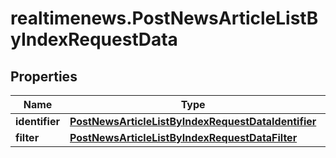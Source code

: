 # realtimenews.PostNewsArticleListByIndexRequestData

## Properties

Name | Type | Description | Notes
------------ | ------------- | ------------- | -------------
**identifier** | [**PostNewsArticleListByIndexRequestDataIdentifier**](PostNewsArticleListByIndexRequestDataIdentifier.md) |  | 
**filter** | [**PostNewsArticleListByIndexRequestDataFilter**](PostNewsArticleListByIndexRequestDataFilter.md) |  | [optional] 


